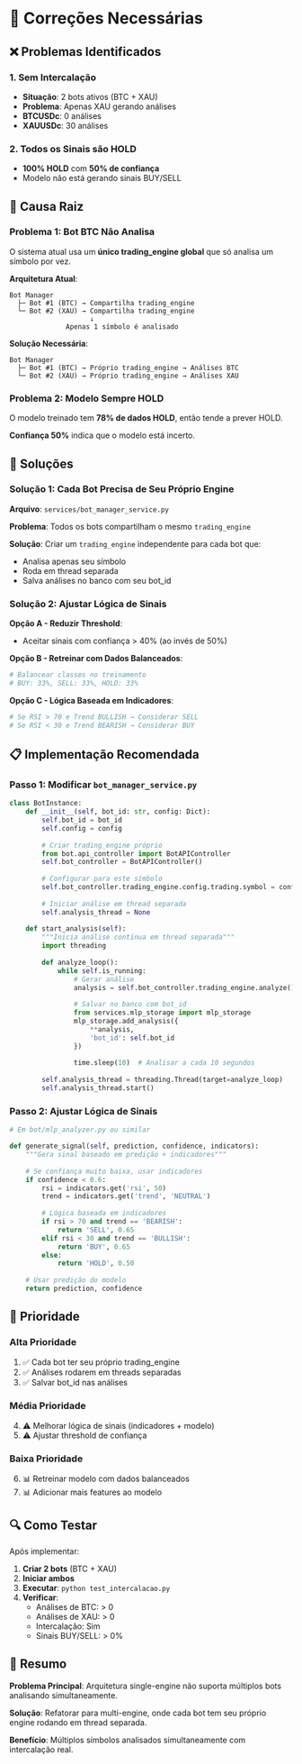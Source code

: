 # 🔧 Correções Necessárias

## ❌ Problemas Identificados

### 1. Sem Intercalação
- **Situação**: 2 bots ativos (BTC + XAU)
- **Problema**: Apenas XAU gerando análises
- **BTCUSDc**: 0 análises
- **XAUUSDc**: 30 análises

### 2. Todos os Sinais são HOLD
- **100% HOLD** com **50% de confiança**
- Modelo não está gerando sinais BUY/SELL

## 🎯 Causa Raiz

### Problema 1: Bot BTC Não Analisa

O sistema atual usa um **único trading_engine global** que só analisa um símbolo por vez.

**Arquitetura Atual**:
```
Bot Manager
  ├─ Bot #1 (BTC) → Compartilha trading_engine
  └─ Bot #2 (XAU) → Compartilha trading_engine
                    ↓
              Apenas 1 símbolo é analisado
```

**Solução Necessária**:
```
Bot Manager
  ├─ Bot #1 (BTC) → Próprio trading_engine → Análises BTC
  └─ Bot #2 (XAU) → Próprio trading_engine → Análises XAU
```

### Problema 2: Modelo Sempre HOLD

O modelo treinado tem **78% de dados HOLD**, então tende a prever HOLD.

**Confiança 50%** indica que o modelo está incerto.

## 🔧 Soluções

### Solução 1: Cada Bot Precisa de Seu Próprio Engine

**Arquivo**: `services/bot_manager_service.py`

**Problema**: Todos os bots compartilham o mesmo `trading_engine`

**Solução**: Criar um `trading_engine` independente para cada bot que:
- Analisa apenas seu símbolo
- Roda em thread separada
- Salva análises no banco com seu bot_id

### Solução 2: Ajustar Lógica de Sinais

**Opção A - Reduzir Threshold**:
- Aceitar sinais com confiança > 40% (ao invés de 50%)

**Opção B - Retreinar com Dados Balanceados**:
```python
# Balancear classes no treinamento
# BUY: 33%, SELL: 33%, HOLD: 33%
```

**Opção C - Lógica Baseada em Indicadores**:
```python
# Se RSI > 70 e Trend BULLISH → Considerar SELL
# Se RSI < 30 e Trend BEARISH → Considerar BUY
```

## 📋 Implementação Recomendada

### Passo 1: Modificar `bot_manager_service.py`

```python
class BotInstance:
    def __init__(self, bot_id: str, config: Dict):
        self.bot_id = bot_id
        self.config = config
        
        # Criar trading_engine próprio
        from bot.api_controller import BotAPIController
        self.bot_controller = BotAPIController()
        
        # Configurar para este símbolo
        self.bot_controller.trading_engine.config.trading.symbol = config['symbol']
        
        # Iniciar análise em thread separada
        self.analysis_thread = None
        
    def start_analysis(self):
        """Inicia análise contínua em thread separada"""
        import threading
        
        def analyze_loop():
            while self.is_running:
                # Gerar análise
                analysis = self.bot_controller.trading_engine.analyze()
                
                # Salvar no banco com bot_id
                from services.mlp_storage import mlp_storage
                mlp_storage.add_analysis({
                    **analysis,
                    'bot_id': self.bot_id
                })
                
                time.sleep(10)  # Analisar a cada 10 segundos
        
        self.analysis_thread = threading.Thread(target=analyze_loop)
        self.analysis_thread.start()
```

### Passo 2: Ajustar Lógica de Sinais

```python
# Em bot/mlp_analyzer.py ou similar

def generate_signal(self, prediction, confidence, indicators):
    """Gera sinal baseado em predição + indicadores"""
    
    # Se confiança muito baixa, usar indicadores
    if confidence < 0.6:
        rsi = indicators.get('rsi', 50)
        trend = indicators.get('trend', 'NEUTRAL')
        
        # Lógica baseada em indicadores
        if rsi > 70 and trend == 'BEARISH':
            return 'SELL', 0.65
        elif rsi < 30 and trend == 'BULLISH':
            return 'BUY', 0.65
        else:
            return 'HOLD', 0.50
    
    # Usar predição do modelo
    return prediction, confidence
```

## 🎯 Prioridade

### Alta Prioridade
1. ✅ Cada bot ter seu próprio trading_engine
2. ✅ Análises rodarem em threads separadas
3. ✅ Salvar bot_id nas análises

### Média Prioridade
4. ⚠️ Melhorar lógica de sinais (indicadores + modelo)
5. ⚠️ Ajustar threshold de confiança

### Baixa Prioridade
6. 📊 Retreinar modelo com dados balanceados
7. 📊 Adicionar mais features ao modelo

## 🔍 Como Testar

Após implementar:

1. **Criar 2 bots** (BTC + XAU)
2. **Iniciar ambos**
3. **Executar**: `python test_intercalacao.py`
4. **Verificar**:
   - Análises de BTC: > 0
   - Análises de XAU: > 0
   - Intercalação: Sim
   - Sinais BUY/SELL: > 0%

## 📝 Resumo

**Problema Principal**: Arquitetura single-engine não suporta múltiplos bots analisando simultaneamente.

**Solução**: Refatorar para multi-engine, onde cada bot tem seu próprio engine rodando em thread separada.

**Benefício**: Múltiplos símbolos analisados simultaneamente com intercalação real.
